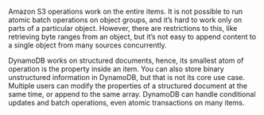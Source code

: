 Amazon S3 operations work on the entire items. It is not possible to run atomic batch operations on object groups, and it’s hard to work only on parts of a particular object. However, there are restrictions to this, like retrieving byte ranges from an object, but it’s not easy to append content to a single object from many sources concurrently. 

DynamoDB works on structured documents, hence, its smallest atom of operation is the property inside an item. You can also store binary unstructured information in DynamoDB, but that is not its core use case. Multiple users can modify the properties of a structured document at the same time, or append to the same array. DynamoDB can handle conditional updates and batch operations, even atomic transactions on many items. 

